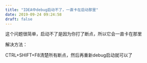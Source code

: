 ```yaml
---
title: "IDEA中debug启动不了，一直卡在启动那里"
date: 2019-09-24 09:24:58
draft: false
---
```

这个问题很简单，启动不了是因为你打了断点，所以它会一直卡在那里

解决方法：

CTRL+SHIFT+F8清楚所有断点，然后再重新debug启动就可以了